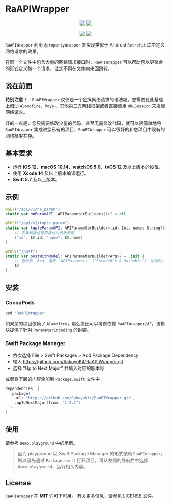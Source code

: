 # RaAPIWrapper

<p align="center">
<a href="https://swiftpackageindex.com/RakuyoKit/RaAPIWrapper"><img src="https://img.shields.io/endpoint?url=https%3A%2F%2Fswiftpackageindex.com%2Fapi%2Fpackages%2FRakuyoKit%2FRaAPIWrapper%2Fbadge%3Ftype%3Dswift-versions"></a>
<a href="https://swiftpackageindex.com/RakuyoKit/RaAPIWrapper"><img src="https://img.shields.io/endpoint?url=https%3A%2F%2Fswiftpackageindex.com%2Fapi%2Fpackages%2FRakuyoKit%2FRaAPIWrapper%2Fbadge%3Ftype%3Dplatforms"></a>
</p>
<p align="center">
<a href="https://cocoapods.org/pods/RaAPIWrapper"><img src="https://img.shields.io/github/v/tag/RakuyoKit/RaAPIWrapper.svg?include_prereleases=&sort=semver"></a>
<a href="https://raw.githubusercontent.com/RakuyoKit/RaAPIWrapper/master/LICENSE"><img src="https://img.shields.io/badge/license-MIT-black"></a>
</p>

`RaAPIWrapper` 利用 `@propertyWrapper` 来实现类似于 Android `Retrofit` 库中定义网络请求的效果。

在同一个文件中包含大量的网络请求接口时，`RaAPIWrapper` 可以帮助您以更聚合的形式定义每一个请求，让您不用在文件内来回跳转。

## 说在前面

**特别注意！**：`RaAPIWrapper` 仅仅是一个**定义**网络请求的语法糖。您需要在此基础上借助 `Alamofire`、`Moya` 、其他第三方网络框架或者直接调用 `URLSession` 来发起网络请求。

好的一点是，您只需要修改少量的代码，甚至无需修改代码，就可以很简单地将 `RaAPIWrapper` 集成进您已有的项目，`RaAPIWrapper` 可以很好的和您项目中现有的网络框架共存。

## 基本要求

- 运行 **iOS 12**、**macOS 10.14**、**watchOS 5.0**、**tvOS 12** 及以上版本的设备。
- 使用 **Xcode 14** 及以上版本编译运行。
- **Swift 5.7** 及以上版本。

## 示例

```swift
@GET("/api/v1/no_param")
static var noParamAPI: APIParameterBuilder<()>? = nil

@POST("/api/v1/tuple_param")
static var tupleParamAPI: APIParameterBuilder<(id: Int, name: String?)>? = .init {
    // 字典和数组可直接作为参数使用
    ["id": $0.id, "name": $0.name]
}

@POST("/post")
static var postWithModel: APIParameterBuilder<Arg>? = .init {
    // 当参数 `Arg` 遵守 `APIParameter`（`Encodable & Hashable`） 协议时，可直接作为参数使用。
    $0
}
```

## 安装

### CocoaPods

```ruby
pod 'RaAPIWrapper'
```

如果您的项目依赖了 `Alamofire`，那么您还可以考虑依赖 `RaAPIWrapper/AF`。该模块提供了针对 `ParameterEncoding` 的封装。

### Swift Package Manager

- 依次选择 File > Swift Packages > Add Package Dependency
- 输入 https://github.com/RakuyoKit/RaAPIWrapper.git
- 选择 "Up to Next Major" 并填入对应的版本号

或者将下面的内容添加到 `Package.swift` 文件中：

```swift
dependencies: [
  .package(
    url: "https://github.com/RakuyoKit/RaAPIWrapper.git", 
    .upToNextMajor(from: "1.2.1")
  )
]
```

## 使用

请参考 `Demo.playground` 中的示例。

> 因为 playground 以 Swift Package Manager 的形式依赖 `RaAPIWrapper`，所以请先通过 `Package.swift` 打开项目，再从左侧的导航栏中选择 `Demo.playground`，运行相关内容。

## License

`RaAPIWrapper` 在 **MIT** 许可下可用。 有关更多信息，请参见 [LICENSE](LICENSE) 文件。
